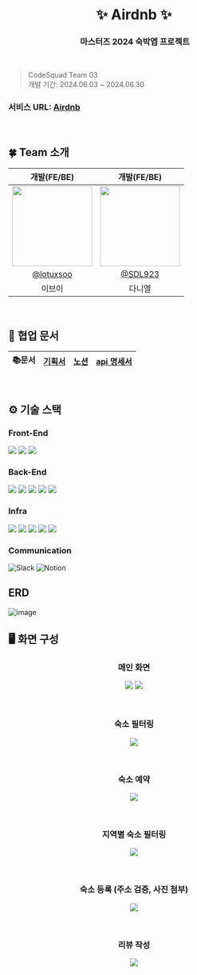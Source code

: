 <div align="center">
<h1>  ✨ Airdnb  ✨</h1>

<h3> ️ 마스터즈 2024 숙박앱 프로젝트 </h3>
<br/>
<img src="https://github.com/codesquad2024-airbnb-team03/be-airdnb/assets/86272865/f086ad21-8d0b-4f0e-8b52-7e03f3fe47ae" style="border-radius: 3%;" alt=""/>
</div>

> CodeSquad Team 03 <br> 개발 기간: 2024.06.03 ~ 2024.06.30


### 서비스 URL: [Airdnb](http://airdnb-bucket.s3-website.ap-northeast-2.amazonaws.com)
<br/>

## 🍀 Team 소개

|                                                             개발(FE/BE)                                                             |                                     개발(FE/BE)                                     |
|:---------------------------------------------------------------------------------------------------------------------------------:|:---------------------------------------------------------------------------------:|
| <img width="160px" src="https://avatars.githubusercontent.com/u/86272865?s=400&u=6476f11a691ad32e4ede9ce6cc12e1174134b190&v=4" /> | <img width="160px" src="https://avatars.githubusercontent.com/u/122773167?v=4" /> |
|                                             [@lotuxsoo](https://github.com/lotuxsoo)                                              |                       [@SDL923](https://github.com/SDL923)                        |
|                                                                이브이                                                                |                                        다니엘                                        |
<br/>

## 👥 협업 문서

| 📚문서 | [기획서](https://www.figma.com/design/T2ASU9JPHsYS0ocQjDrL1g/BE_%EC%88%99%EC%86%8C%EC%98%88%EC%95%BD%EC%84%9C%EB%B9%84%EC%8A%A4?node-id=80-358&t=1DA3YIexppc4ss0r-1) | [노션](<https://verdant-orca-183.notion.site/5afc56f8276a444da9bec5b936c8c4aa?v=4008193a61e1434dbc863d13c6cf5414&pvs=4>) |[api 명세서](<https://documenter.getpostman.com/view/27367528/2sA3dsoEGo>) 
| :----: | :--------------------------------------------------------------------------------------: |:---------------------------------------------------------------------------------------------------------------------------------------------------:|:----------------------------------------------------------------------:|
<br/>

## ⚙️ 기술 스택

### Front-End
<span style="display: inline-block;">
<img src="https://img.shields.io/badge/JavaScript-F7DF1E?style=for-the-badge&logo=JavaScript&logoColor=white">
<img src="https://img.shields.io/badge/React-61DAFB?style=for-the-badge&logo=React&logoColor=white">
<img src="https://img.shields.io/badge/Node.js-339933?style=for-the-badge&logo=Node.js&logoColor=white">
</span>

### Back-End
<span style="display: inline-block;">
<img src="https://img.shields.io/badge/java-007396?style=for-the-badge&logo=OpenJDK&logoColor=white">
<img src="https://img.shields.io/badge/Spring-6DB33F?style=for-the-badge&logo=Spring&logoColor=white">
<img src="https://img.shields.io/badge/springboot-6DB33F?style=for-the-badge&logo=springboot&logoColor=white">
<img src="https://img.shields.io/badge/Spring Security-6DB33F?style=for-the-badge&logo=Spring Security&logoColor=white">
<img src="https://img.shields.io/badge/MySQL-4479A1?style=for-the-badge&logo=MySQL&logoColor=white">
</span>

### Infra
<span style="display: inline-block;">
<img src="https://img.shields.io/badge/nginx-%23009639.svg?style=for-the-badge&logo=nginx&logoColor=white">
<img src="https://img.shields.io/badge/docker-%230db7ed.svg?style=for-the-badge&logo=docker&logoColor=white"> 
<img src="https://img.shields.io/badge/GitHub Actions-2088FF?style=for-the-badge&logo=GitHub Actions&logoColor=white">
<img src="https://img.shields.io/badge/Amazon%20EC2-FF9900?style=for-the-badge&logo=Amazon%20EC2&logoColor=white">
<img src="https://img.shields.io/badge/Amazon%20S3-569A31?style=for-the-badge&logo=Amazon%20S3&logoColor=white">
</span>

### Communication
![Slack](https://img.shields.io/badge/Slack-4A154B?style=for-the-badge&logo=Slack&logoColor=white)
![Notion](https://img.shields.io/badge/Notion-white?style=for-the-badge&logo=Notion&logoColor=black)

## ERD
![image](https://github.com/codesquad2024-airbnb-team03/be-airdnb/assets/86272865/48e0f9fc-4f7a-4084-b055-0f1c967eb698)


## 🖥️ 화면 구성

<div align="center">
<h3>메인 화면</h3>
</div>
<p align="center">
<img src="https://github.com/codesquad2024-airbnb-team03/be-airdnb/assets/122773167/98f9b44a-24ef-4072-8bf4-4177512d956a">
<img src="https://github.com/codesquad2024-airbnb-team03/be-airdnb/assets/122773167/fc0efab2-55c6-4894-bea2-0572734726ad">
</p>
<br>

<div align="center">
<h3>숙소 필터링</h3>
</div>
<p align="center">
<img src="https://github.com/codesquad2024-airbnb-team03/be-airdnb/assets/122773167/1f26b08d-da1d-4bf7-b0df-d0efb8222339">
</p>
<br>

<div align="center">
<h3>숙소 예약</h3>
</div>
<p align="center">
<img src="https://github.com/codesquad2024-airbnb-team03/be-airdnb/assets/122773167/5d631717-2ab1-4cf3-8691-a4659663de2c">
</p>
<br>

<div align="center">
<h3>지역별 숙소 필터링</h3>
</div>
<p align="center">
<img src="https://github.com/codesquad2024-airbnb-team03/be-airdnb/assets/122773167/81e5f46c-e5b4-4144-b84d-6434c220d1d6">
</p>
<br>

<div align="center">
<h3>숙소 등록 (주소 검증, 사진 첨부)</h3>
</div>
<p align="center">
<img src="https://github.com/codesquad2024-airbnb-team03/be-airdnb/assets/122773167/5d4d08c1-64e5-4c87-98ba-b40544abe499">
</p>
<br>

<div align="center">
<h3>리뷰 작성</h3>
</div>
<p align="center">
<img src="https://github.com/codesquad2024-airbnb-team03/fe-airdnb/assets/122773167/a9debbcd-adcd-4a37-8240-dae600d26fd5">
</p>
<br>
